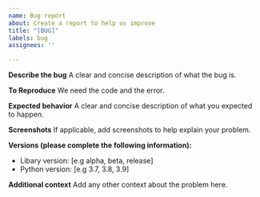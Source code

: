 ```yaml
---
name: Bug report
about: Create a report to help us improve
title: "[BUG]"
labels: bug
assignees: ''

---
```


**Describe the bug**
A clear and concise description of what the bug is.

**To Reproduce**
We need the code and the error.

**Expected behavior**
A clear and concise description of what you expected to happen.

**Screenshots**
If applicable, add screenshots to help explain your problem.

**Versions (please complete the following information):**
 - Libary version: [e.g alpha, beta, release]
-  Python version: [e.g 3.7, 3.8, 3.9]

**Additional context**
Add any other context about the problem here.
